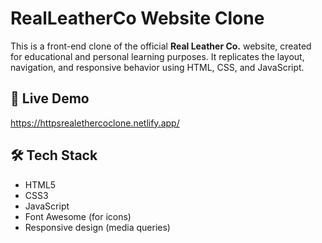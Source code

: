 
#  RealLeatherCo Website Clone

This is a front-end clone of the official **Real Leather Co.** website, created for educational and personal learning purposes. It replicates the layout, navigation, and responsive behavior using HTML, CSS, and JavaScript.

## 🔗 Live Demo
https://httpsrealethercoclone.netlify.app/

## 🛠️ Tech Stack

- HTML5
- CSS3
- JavaScript 
- Font Awesome (for icons)
- Responsive design (media queries)
  
